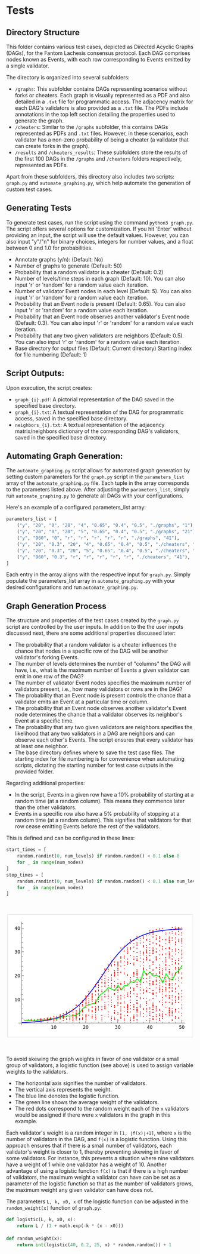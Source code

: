 # Tests
## Directory Structure

This folder contains various test cases, depicted as Directed Acyclic Graphs (DAGs), for the Fantom Lachesis consensus protocol. Each DAG comprises nodes known as Events, with each row corresponding to Events emitted by a single validator.

The directory is organized into several subfolders:

-  `/graphs`: This subfolder contains DAGs representing scenarios without forks or cheaters. Each graph is visually represented as a PDF and also detailed in a `.txt` file for programmatic access. The adjacency matrix for each DAG's validators is also provided as a `.txt` file. The PDFs include annotations in the top left section detailing the properties used to generate the graph.
-  `/cheaters`: Similar to the `/graphs` subfolder, this contains DAGs represented as PDFs and `.txt` files. However, in these scenarios, each validator has a non-zero probability of being a cheater (a validator that can create forks in the graph).
-  `/results` and `/cheaters_results`: These subfolders store the results of the first 100 DAGs in the `/graphs` and `/cheaters` folders respectively, represented as PDFs.

Apart from these subfolders, this directory also includes two scripts: `graph.py` and `automate_graphing.py`, which help automate the generation of custom test cases.
## Generating Tests

To generate test cases, run the script using the command `python3 graph.py`. The script offers several options for customization. If you hit 'Enter' without providing an input, the script will use the default values. However, you can also input "y"/"n" for binary choices, integers for number values, and a float between 0 and 1.0 for probabilities.

- Annotate graphs (y/n): (Default: No)
- Number of graphs to generate (Default: 50)
- Probability that a random validator is a cheater (Default: 0.2)
- Number of levels/time steps in each graph (Default: 10). You can also input 'r' or 'random' for a random value each iteration.
- Number of validator Event nodes in each level (Default: 5). You can also input 'r' or 'random' for a random value each iteration.
- Probability that an Event node is present (Default: 0.65). You can also input 'r' or 'random' for a random value each iteration.
- Probability that an Event node observes another validator's Event node (Default: 0.3). You can also input 'r' or 'random' for a random value each iteration.
- Probability that any two given validators are neighbors (Default: 0.5). You can also input 'r' or 'random' for a random value each iteration.
- Base directory for output files (Default: Current directory)
Starting index for file numbering (Default: 1)

## Script Outputs:

Upon execution, the script creates:

- `graph_{i}.pdf`: A pictorial representation of the DAG saved in the specified base directory.
- `graph_{i}.txt`: A textual representation of the DAG for programmatic access, saved in the specified base directory.
- `neighbors_{i}.txt`: A textual representation of the adjacency matrix/neighbors dictionary of the corresponding DAG's validators, saved in the specified base directory.

## Automating Graph Generation:

The `automate_graphing.py` script allows for automated graph generation by setting custom parameters for the `graph.py` script in the `parameters_list` array of the `automate_graphing.py` file. Each tuple in the array corresponds to the parameters listed above. After adjusting the `parameters_list`, simply run `automate_graphing.py` to generate all DAGs with your configurations.

Here's an example of a configured parameters_list array:

```python
parameters_list = [
    ("y", "20", "0", "20", "4", "0.65", "0.4", "0.5", "./graphs", "1"),
    ("y", "20", "0", "20", "5", "0.65", "0.4", "0.5", "./graphs", "21"),
    ("y", "960", "0", "r", "r", "r", "r", "r", "./graphs", "41"),
    ("y", "20", "0.3", "20", "4", "0.65", "0.4", "0.5", "./cheaters", "1"),
    ("y", "20", "0.3", "20", "5", "0.65", "0.4", "0.5", "./cheaters", "21"),
    ("y", "960", "0.3", "r", "r", "r", "r", "r", "./cheaters", "41"),
]
```

Each entry in the array aligns with the respective input for `graph.py`. Simply populate the parameters_list array in `automate_graphing.py` with your desired configurations and run `automate_graphing.py`.

## Graph Generation Process

The structure and properties of the test cases created by the `graph.py` script are controlled by the user inputs. In addition to the the user inputs discussed next, there are some additional properties discussed later:

- The probability that a random validator is a cheater influences the chance that nodes in a specific row of the DAG will be another validator's forking Events.
- The number of levels determines the number of "columns" the DAG will have, i.e., what is the maximum number of Events a given validator can emit in one row of the DAG?
- The number of validator Event nodes specifies the maximum number of validators present, i.e., how many validators or rows are in the DAG?
- The probability that an Event node is present controls the chance that a validator emits an Event at a particular time or column.
- The probability that an Event node observes another validator's Event node determines the chance that a validator observes its neighbor's Event at a specific time.
- The probability that any two given validators are neighbors specifies the likelihood that any two validators in a DAG are neighbors and can observe each other's Events. The script ensures that every validator has at least one neighbor.
- The base directory defines where to save the test case files.
The starting index for file numbering is for convenience when automating scripts, dictating the starting number for test case outputs in the provided folder.

Regarding additional properties:

- In the script, Events in a given row have a 10% probability of starting at a random time (at a random column). This means they commence later than the other validators.
- Events in a specific row also have a 5% probability of stopping at a random time (at a random column). This signifies that validators for that row cease emitting Events before the rest of the validators.

This is defined and can be configured in these lines:

```python
start_times = [
    random.randint(0, num_levels) if random.random() < 0.1 else 0
    for _ in range(num_nodes)
]
stop_times = [
    random.randint(0, num_levels) if random.random() < 0.1 else num_levels - 1
    for _ in range(num_nodes)
]
```

<br>
<p align="center">
  <img src="./logistic.png" alt="Logistic function diagram">
</p>
<br>

To avoid skewing the graph weights in favor of one validator or a small group of validators, a logistic function (see above) is used to assign variable weights to the validators.

- The horizontal axis signifies the number of validators.
- The vertical axis represents the weight.
- The blue line denotes the logistic function.
- The green line shows the average weight of the validators.
- The red dots correspond to the random weight each of the `x` validators would be assigned if there were `x` validators in the graph in this example.

Each validator's weight is a random integer in `[1, ⌊f(x)⌋+1]`, where `x` is the number of validators in the DAG, and `f(x)` is a logistic function. Using this approach ensures that if there is a small number of validators, each validator's weight is closer to 1, thereby preventing skewing in favor of some validators. For instance, this prevents a situation where nine validators have a weight of 1 while one validator has a weight of 10. Another advantage of using a logistic function `f(x)` is that if there is a high number of validators, the maximum weight a validator can have can be set as a parameter of the logistic function so that as the number of validators grows, the maximum weight any given validator can have does not.

The parameters `L, k, x0, x` of the logistic function can be adjusted in the `random_weight(x)` function of `graph.py`:

```python
def logistic(L, k, x0, x):
    return L / (1 + math.exp(-k * (x - x0)))

def random_weight(x):
    return int(logistic(40, 0.2, 25, x) * random.random()) + 1
```
